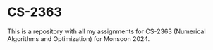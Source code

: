 # CS-2363
This is a repository with all my assignments for CS-2363 (Numerical Algorithms and Optimization) for Monsoon 2024.
